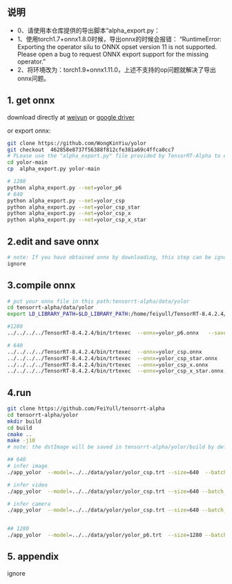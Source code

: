 ## 说明
- 0、请使用本仓库提供的导出脚本“alpha_export.py：
- 1、使用torch1.7+onnx1.8.0时候，导出onnx的时候会报错：
“RuntimeError: Exporting the operator silu to ONNX opset version 11 is not supported. Please open a bug to request ONNX export support for the missing operator.”
- 2、将环境改为：torch1.9+onnx1.11.0，上述不支持的op问题就解决了导出onnx问题。


## 1. get onnx 
download directly at [weiyun](https://share.weiyun.com/3T3mZKBm) or [google driver](https://drive.google.com/drive/folders/1-8phZHkx_Z274UVqgw6Ma-6u5AKmqCOv)

or export onnx:
```bash
git clone https://github.com/WongKinYiu/yolor
git checkout  462858e8737f56388f812cfe381a69c4ffca0cc7
# PLease use the "alpha_export.py" file provided by TensorRT-Alpha to export onnx
cd yolor-main
cp  alpha_export.py yolor-main

# 1280
python alpha_export.py --net=yolor_p6
# 640
python alpha_export.py --net=yolor_csp
python alpha_export.py --net=yolor_csp_star
python alpha_export.py --net=yolor_csp_x
python alpha_export.py --net=yolor_csp_x_star
```
## 2.edit and save onnx 
```bash
# note: If you have obtained onnx by downloading, this step can be ignored
ignore
```
## 3.compile onnx
```bash
# put your onnx file in this path:tensorrt-alpha/data/yolor
cd tensorrt-alpha/data/yolor
export LD_LIBRARY_PATH=$LD_LIBRARY_PATH:/home/feiyull/TensorRT-8.4.2.4/lib

#1280
../../../../TensorRT-8.4.2.4/bin/trtexec  --onnx=yolor_p6.onnx   --saveEngine=yolor_p6.trt  --buildOnly   --minShapes=images:1x3x1280x1280 --optShapes=images:2x3x1280x1280 --maxShapes=images:4x3x1280x1280

# 640
../../../../TensorRT-8.4.2.4/bin/trtexec  --onnx=yolor_csp.onnx          --saveEngine=yolor_csp.trt          --buildOnly   --minShapes=images:1x3x640x640 --optShapes=images:2x3x640x640 --maxShapes=images:4x3x640x640
../../../../TensorRT-8.4.2.4/bin/trtexec  --onnx=yolor_csp_star.onnx     --saveEngine=yolor_csp_star.trt     --buildOnly   --minShapes=images:1x3x640x640 --optShapes=images:2x3x640x640 --maxShapes=images:4x3x640x640
../../../../TensorRT-8.4.2.4/bin/trtexec  --onnx=yolor_csp_x.onnx        --saveEngine=yolor_csp_x.trt        --buildOnly   --minShapes=images:1x3x640x640 --optShapes=images:2x3x640x640 --maxShapes=images:4x3x640x640
../../../../TensorRT-8.4.2.4/bin/trtexec  --onnx=yolor_csp_x_star.onnx   --saveEngine=yolor_csp_x_star.trt   --buildOnly   --minShapes=images:1x3x640x640 --optShapes=images:2x3x640x640 --maxShapes=images:4x3x640x640
```
## 4.run
```bash
git clone https://github.com/FeiYull/tensorrt-alpha
cd tensorrt-alpha/yolor
mkdir build
cd build
cmake ..
make -j10
# note: the dstImage will be saved in tensorrt-alpha/yolor/build by default

## 640
# infer image
./app_yolor  --model=../../data/yolor/yolor_csp.trt --size=640  --batch_size=1  --img=../../data/6406401.jpg  --show --savePath=../

# infer video
./app_yolor  --model=../../data/yolor/yolor_csp.trt --size=640 --batch_size=2  --video=../../data/people.mp4  --show 

# infer camera
./app_yolor  --model=../../data/yolor/yolor_csp.trt --size=640 --batch_size=2  --cam_id=0  --show


## 1280
./app_yolor  --model=../../data/yolor/yolor_p6.trt  --size=1280 --batch_size=1  --img=../../data/6406401.jpg  --show --savePath
```
## 5. appendix
ignore
